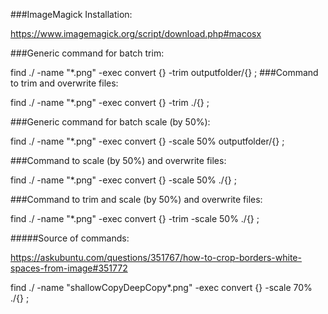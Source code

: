 ###ImageMagick Installation:

https://www.imagemagick.org/script/download.php#macosx

###Generic command for batch trim:

find ./ -name "*.png" -exec convert {} -trim outputfolder/{} \;
###Command to trim and overwrite files:

find ./ -name "*.png" -exec convert {} -trim ./{} \;

###Generic command for batch scale (by 50%):

find ./ -name "*.png" -exec convert {} -scale 50% outputfolder/{} \;

###Command to scale (by 50%) and overwrite files:

find ./ -name "*.png" -exec convert {} -scale 50% ./{} \;

###Command to trim and scale (by 50%) and overwrite files:

find ./ -name "*.png" -exec convert {} -trim -scale 50% ./{} \;

#####Source of commands:

https://askubuntu.com/questions/351767/how-to-crop-borders-white-spaces-from-image#351772

find ./ -name "shallowCopyDeepCopy*.png" -exec convert {} -scale 70% ./{} \;